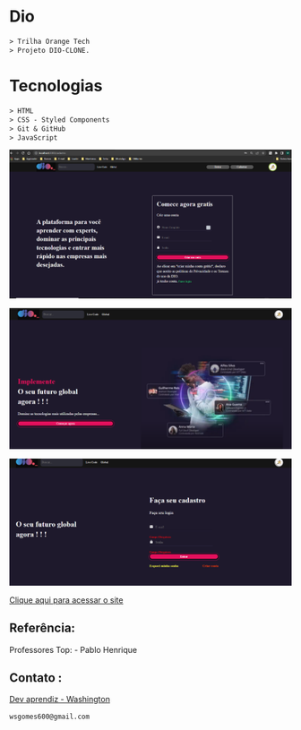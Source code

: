
# Dio
    > Trilha Orange Tech
    > Projeto DIO-CLONE.

# Tecnologias

    > HTML
    > CSS - Styled Components
    > Git & GitHub
    > JavaScript

![preview](./.github/preview02.png)

![preview](./.github/preview01.png)

![preview](./.github/preview.png)


[Clique aqui para acessar o site](https://washingtongomes.github.io/desafio-dio-clone/)

## Referência:

  Professores Top:
    - Pablo Henrique

## Contato :

[Dev aprendiz - Washington](https://www.github.com/washingtongomes)

    wsgomes600@gmail.com